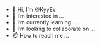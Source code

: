 - 👋 Hi, I’m @KyyEx
- 👀 I’m interested in ...
- 🌱 I’m currently learning ...
- 💞️ I’m looking to collaborate on ...
- 📫 How to reach me ...

<!---
KyyEx/KyyEx is a ✨ special ✨ repository because its `README.md` (this file) appears on your GitHub profile.
You can click the Preview link to take a look at your changes.
--->
